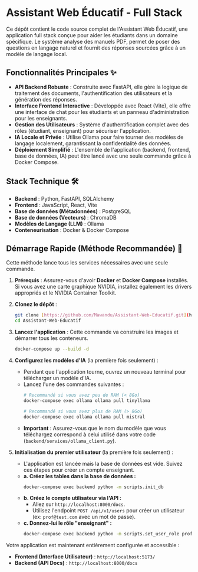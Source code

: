 # Assistant Web Éducatif - Full Stack

Ce dépôt contient le code source complet de l'Assistant Web Éducatif, une application full stack conçue pour aider les étudiants dans un domaine spécifique. Le système analyse des manuels PDF, permet de poser des questions en langage naturel et fournit des réponses sourcées grâce à un modèle de langage local.

## Fonctionnalités Principales ✨
-   **API Backend Robuste** : Construite avec FastAPI, elle gère la logique de traitement des documents, l'authentification des utilisateurs et la génération des réponses.
-   **Interface Frontend Interactive** : Développée avec React (Vite), elle offre une interface de chat pour les étudiants et un panneau d'administration pour les enseignants.
-   **Gestion des Utilisateurs** : Système d'authentification complet avec des rôles (étudiant, enseignant) pour sécuriser l'application.
-   **IA Locale et Privée** : Utilise Ollama pour faire tourner des modèles de langage localement, garantissant la confidentialité des données.
-   **Déploiement Simplifié** : L'ensemble de l'application (backend, frontend, base de données, IA) peut être lancé avec une seule commande grâce à Docker Compose.

## Stack Technique 🛠️
-   **Backend** : Python, FastAPI, SQLAlchemy
-   **Frontend** : JavaScript, React, Vite
-   **Base de données (Métadonnées)** : PostgreSQL
-   **Base de données (Vecteurs)** : ChromaDB
-   **Modèles de Langage (LLM)** : Ollama
-   **Conteneurisation** : Docker & Docker Compose

## Démarrage Rapide (Méthode Recommandée) 🚀

Cette méthode lance tous les services nécessaires avec une seule commande.

1.  **Prérequis** : Assurez-vous d'avoir **Docker** et **Docker Compose** installés. Si vous avez une carte graphique NVIDIA, installez également les drivers appropriés et le NVIDIA Container Toolkit.

2.  **Clonez le dépôt** :
    ```bash
    git clone [https://github.com/Mawandu/Assistant-Web-Educatif.git](https://github.com/Mawandu/Assistant-Web-Educatif.git)
    cd Assistant-Web-Educatif
    ```

3.  **Lancez l'application** :
    Cette commande va construire les images et démarrer tous les conteneurs.
    ```bash
    docker-compose up --build -d
    ```

4.  **Configurez les modèles d'IA** (la première fois seulement) :
    * Pendant que l'application tourne, ouvrez un nouveau terminal pour télécharger un modèle d'IA.
    * Lancez l'une des commandes suivantes :
        ```bash
        # Recommandé si vous avez peu de RAM (< 8Go)
        docker-compose exec ollama ollama pull tinyllama

        # Recommandé si vous avez plus de RAM (> 8Go)
        docker-compose exec ollama ollama pull mistral
        ```
    * **Important** : Assurez-vous que le nom du modèle que vous téléchargez correspond à celui utilisé dans votre code (`backend/services/ollama_client.py`).

5.  **Initialisation du premier utilisateur** (la première fois seulement) :
    * L'application est lancée mais la base de données est vide. Suivez ces étapes pour créer un compte enseignant.
    * **a. Créez les tables dans la base de données :**
        ```bash
        docker-compose exec backend python -m scripts.init_db
        ```
    * **b. Créez le compte utilisateur via l'API :**
        * Allez sur `http://localhost:8000/docs`.
        * Utilisez l'endpoint `POST /api/v1/users` pour créer un utilisateur (ex: `prof@test.com` avec un mot de passe).
    * **c. Donnez-lui le rôle "enseignant" :**
        ```bash
        docker-compose exec backend python -m scripts.set_user_role prof@test.com enseignant
        ```

Votre application est maintenant entièrement configurée et accessible :
-   **Frontend (Interface Utilisateur)** : `http://localhost:5173/`
-   **Backend (API Docs)** : `http://localhost:8000/docs`